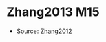 <a name="material" />

# Zhang2013 M15
<script type="application/ld+json">
  {
    "@context": "https://schema.org/",
    "@type": "ChemicalSubstance",
    "http://purl.org/dc/terms/conformsTo":
      {
        "@type": "CreativeWork",
        "@id": "https://bioschemas.org/profiles/ChemicalSubstance/0.4-RELEASE/"
      },
    "@id": "https://egonw.github.io/nanowiki/nanowiki320.html#material",
    "name": "Zhang2013 M15",
    "sameAs": "http://127.0.0.1/mediawiki/index.php/Special:URIResolver/Zhang2013_M15"
  }
</script>


* Source: [Zhang2012](Zhang2012.md)
